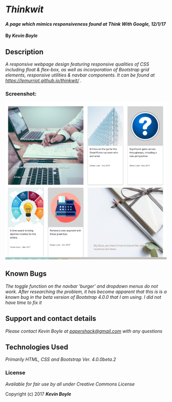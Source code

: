 # _Thinkwit_

#### _A page which mimics responsiveness found at Think With Google, 12/1/17_

#### By _**Kevin Boyle**_

## Description

_A responsive webpage design featuring responsive qualities of CSS including float & flex-box, as well as incorporation of Bootstrap grid elements, responsive utilities & navbar components. It can be found at https://lemurriot.github.io/thinkwit/ ._

### Screenshot:
![Screenshot](img/screenshot1a.png?raw=true)

## Known Bugs

_The toggle function on the navbar 'burger' and dropdown menus do not work. After researching the problem, it has become apparent that this is is a known bug in the beta version of Bootstrap 4.0.0 that I am using. I did not have time to fix it_

## Support and contact details

_Please contact Kevin Boyle at papershack@gmail.com with any questions_

## Technologies Used

_Primarily HTML, CSS and Bootstrap Ver. 4.0.0beta.2_

### License

*Available for fair use by all under Creative Commons License*

Copyright (c) 2017 **_Kevin Boyle_**
